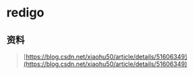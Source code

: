# redigo

## 资料

> [https://blog.csdn.net/xiaohu50/article/details/51606349](https://blog.csdn.net/xiaohu50/article/details/51606349)



